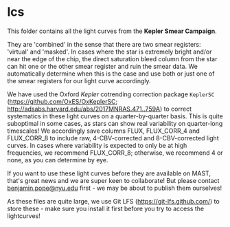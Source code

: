 # lcs

This folder contains all the light curves from the **Kepler Smear Campaign**. 

They are 'combined' in the sense that there are two smear registers: 'virtual' and 'masked'. In cases where the star is extremely bright and/or near the edge of the chip, the direct saturation bleed column from the star can hit one or the other smear register and ruin the smear data. We automatically determine when this is the case and use both or just one of the smear registers for our light curve accordingly.

We have used the Oxford *Kepler* cotrending correction package `KeplerSC` (https://github.com/OxES/OxKeplerSC; http://adsabs.harvard.edu/abs/2017MNRAS.471..759A) to correct systematics in these light curves on a quarter-by-quarter basis. This is quite suboptimal in some cases, as stars can show real variability on quarter-long timescales! We accordingly save columns FLUX, FLUX_CORR_4 and FLUX_CORR_8 to include raw, 4-CBV-corrected and 8-CBV-corrected light curves. In cases where variability is expected to only be at high frequencies, we recommend FLUX_CORR_8; otherwise, we recommend 4 or none, as you can determine by eye.

If you want to use these light curves before they are available on MAST, that's great news and we are super keen to collaborate! But please contact benjamin.pope@nyu.edu first - we may be about to publish them ourselves! 

As these files are quite large, we use Git LFS (https://git-lfs.github.com/) to store these - make sure you install it first before you try to access the lightcurves!